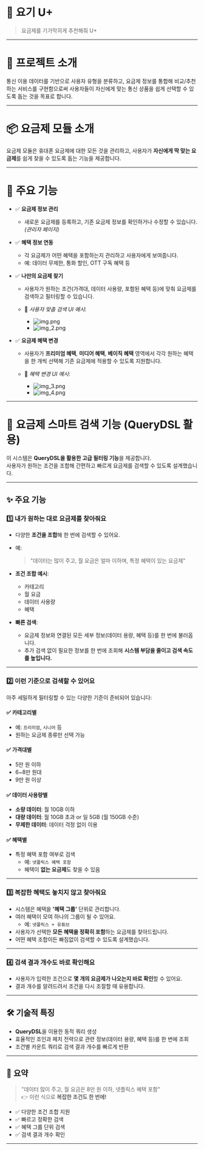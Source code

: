 # 📌 요기 U+
> 요금제를 기가막히게 추천해줘 U+

---

# 🧾 프로젝트 소개
통신 이용 데이터를 기반으로 사용자 유형을 분류하고, 요금제 정보를 통합해 비교/추천하는 서비스를 구현함으로써 사용자들이 자신에게 맞는 통신 상품을 쉽게 선택할 수 있도록 돕는 것을 목표로 합니다.

---

# 📦 요금제 모듈 소개
요금제 모듈은 휴대폰 요금제에 대한 모든 것을 관리하고, 사용자가 **자신에게 딱 맞는 요금제**를 쉽게 찾을 수 있도록 돕는 기능을 제공합니다.

---

# 🎯 주요 기능

- ✅ **요금제 정보 관리**
    - 새로운 요금제를 등록하고, 기존 요금제 정보를 확인하거나 수정할 수 있습니다. *(관리자 페이지)*

- ✅ **혜택 정보 연동**
    - 각 요금제가 어떤 혜택을 포함하는지 관리하고 사용자에게 보여줍니다.
    - 예: 데이터 무제한, 통화 할인, OTT 구독 혜택 등

- ✅ **나만의 요금제 찾기**
    - 사용자가 원하는 조건(가격대, 데이터 사용량, 포함된 혜택 등)에 맞춰 요금제를 검색하고 필터링할 수 있습니다.

    - 📸 *사용자 맞춤 검색 UI 예시*:
        - ![img.png](img/img.png)
        - ![img_2.png](img/img_2.png)

- ✅ **요금제 혜택 변경**
    - 사용자가 **프리미엄 혜택**, **미디어 혜택**, **베이직 혜택** 영역에서 각각 원하는 혜택을 한 개씩 선택해 기존 요금제에 적용할 수 있도록 지원합니다.

    - 📸 *혜택 변경 UI 예시*:
        - ![img_3.png](img/img_3.png)
        - ![img_4.png](img/img_4.png)

---

# 📱 요금제 스마트 검색 기능 (QueryDSL 활용)

이 시스템은 **QueryDSL을 활용한 고급 필터링 기능**을 제공합니다.  
사용자가 원하는 조건을 조합해 간편하고 빠르게 요금제를 검색할 수 있도록 설계했습니다.

---

## ✨ 주요 기능

### 1️⃣ 내가 원하는 대로 요금제를 찾아줘요

- 다양한 **조건을 조합**해 한 번에 검색할 수 있어요.
- 예:
  > "데이터는 많이 주고, 월 요금은 얼마 이하며, 특정 혜택이 있는 요금제"

- **조건 조합 예시**:
    - 카테고리
    - 월 요금
    - 데이터 사용량
    - 혜택

- **빠른 검색**:
    - 요금제 정보와 연결된 모든 세부 정보(데이터 용량, 혜택 등)를 한 번에 불러옵니다.
    - 추가 검색 없이 필요한 정보를 한 번에 조회해 **시스템 부담을 줄이고 검색 속도를 높입니다.**

---

### 2️⃣ 이런 기준으로 검색할 수 있어요

아주 세밀하게 필터링할 수 있는 다양한 기준이 준비되어 있습니다:

#### ✅ 카테고리별
- 예: `프리미엄`, `시니어` 등
- 원하는 요금제 종류만 선택 가능

#### ✅ 가격대별
- 5만 원 이하
- 6~8만 원대
- 9만 원 이상

#### ✅ 데이터 사용량별
- **소량 데이터**: 월 10GB 이하
- **대량 데이터**: 월 10GB 초과 or 일 5GB (월 150GB 수준)
- **무제한 데이터**: 데이터 걱정 없이 이용

#### ✅ 혜택별
- 특정 혜택 포함 여부로 검색
    - 예: `넷플릭스 혜택 포함`
    - 혜택이 **없는 요금제**도 찾을 수 있음

---

### 3️⃣ 복잡한 혜택도 놓치지 않고 찾아줘요

- 시스템은 혜택을 **'혜택 그룹'** 단위로 관리합니다.
- 여러 혜택이 모여 하나의 그룹이 될 수 있어요.
    - 예: `넷플릭스 + 유튜브`
- 사용자가 선택한 **모든 혜택을 정확히 포함**하는 요금제를 찾아드립니다.
- 어떤 혜택 조합이든 빠짐없이 검색할 수 있도록 설계했습니다.

---

### 4️⃣ 검색 결과 개수도 바로 확인해요

- 사용자가 입력한 조건으로 **몇 개의 요금제가 나오는지 바로 확인**할 수 있어요.
- 결과 개수를 알려드려서 조건을 다시 조절할 때 유용합니다.

---

## 🛠️ 기술적 특징

- **QueryDSL**을 이용한 동적 쿼리 생성
- 효율적인 조인과 페치 전략으로 관련 정보(데이터 용량, 혜택 등)를 한 번에 조회
- 조건별 카운트 쿼리로 검색 결과 개수를 빠르게 반환

---


## 📌 요약

> "데이터 많이 주고, 월 요금은 8만 원 이하, 넷플릭스 혜택 포함"  
> 👉 이런 식으로 **복잡한 조건도 한 번에!**

- ✅ 다양한 조건 조합 지원
- ✅ 빠르고 정확한 검색
- ✅ 혜택 그룹 단위 검색
- ✅ 검색 결과 개수 확인

---
